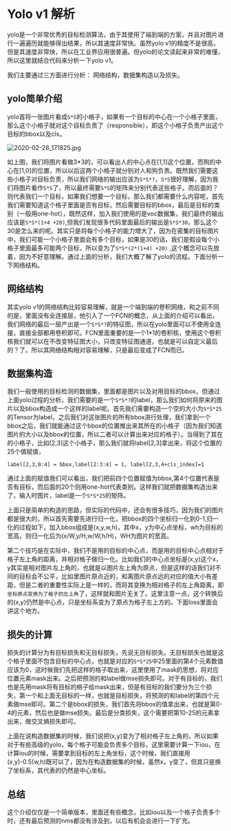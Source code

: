 # Yolo v1 解析  

yolo是一个非常优秀的目标检测算法，由于其使用了端到端的方案，并且对图片进行一遍遍历就能够得出结果，所以其速度非常快。虽然yolo v1的精度不是很高，但是其速度非常快，所以在工业界应用很普遍。但yolo的论文读起来非常的难懂，所以这里就结合代码来分析一下yolo v1。   

我们主要通过三方面进行分析： 网络结构，数据集构造以及损失。  

## yolo简单介绍  

yolo首将一张图片看成`S*S`的小格子，如果有一个目标的中心在一个小格子里面，那么这个小格子就对这个目标负责了（responsible），即这个小格子负责产出这个目标的bbox以及cls。

![2020-02-28_171825.jpg](http://ws1.sinaimg.cn/large/005Dd0fOly1gcc8l10mlaj308804mq3n.jpg)  

如上图，我们将图片看做3*3的，可以看出人的中心点在[1,1]这个位置，而狗的中心在[1,0]的位置，所以以后这两个小格子就分别对人和狗负责。既然我们需要这些小格子对目标负责，所以我们网络的输出应该为`S*S*?`，`S*S`很好理解，因为我们将图片看作`S*S`了，所以最终需要`S*S`的矩阵来分别代表这些格子。而后面的？则代表我们一个目标，如果我们想要一个目标，那么我们都需要什么内容呢，首先我们需要知道这个格子里面是否有目标，然后需要目标的bbox，最后是目标的类别（一般用one-hot），既然这样，加入我们使用的是voc数据集，我们最终的输出应该是`S*S*(1+4 +20)`,但我们发现很多代码里面最后的输出是`S*S*30`，那么这个30是怎么来的呢。其实只是将每个小格子的能力增大了，因为在密集的目标图片中，我们可能一个小格子里面会有多个目标，如果是30的话，我们是假设每个小格子里面最多可能两个目标，所以变为了`S*S*(2*(1+4) +20)` ,这个概念可以先放着，因为不好意理解。通过上面的分析，我们大概了解了yolo的流程。下面分析一下网络结构。

## 网络结构  

其实yolo v1的网络结构比较容易理解，就是一个端到端的卷积网络，和之前不同的是，里面没有全连接层，他引入了一个FCN的概念，从上面的介绍可以看出，我们网络的最后一层产出是一个`S*S*?`的特征图，所以在yolo里面可以不使用全连接，直接全部都用卷积即可。FCN里面重要的是一个1*1的卷积核，使用这个卷积核我们就可以在不改变特征图大小，只改变特征图通道，也就是可以自定义最后的？了。所以其网络结构相对容易理解，只是最后变成了FCN而已。  

## 数据集构造  

我们一般使用的目标检测的数据集，里面都是图片以及对用目标的bbox，但通过上面yolo过程的分析，我们需要的是一个`S*S*?`的label，那么我们如何将原来的图片以及bbox构造成一个这样的label呢。首先我们需要构造一个空的大小为`S*S*25`的Tensor为label，之后我们对这张图片的所有bbox进行处理，我们拿到一个bbox之后，我们就能通过这个bbox的位置推出来其所在的小格子（因为我们知道图片的大小以及bbox的位置，所以二者可以计算出来对应的格子）。当得到了其在的小格子，比如[2,3]这个小格子，那么我们就将label[2,3]拿出来，将这个位置的25个值赋值，

`label[2,3,0:4] = bbox,label[2:3:4] = 1, label[2,3,4+cls_index]=1`  

通过上面的赋值我们可以看出，我们把前四个位置赋值为bbox,第4个位置代表是否有目标，而后面的20个则用one-hot代表类别。这样我们就把数据集构造出来了，输入时图片，label是一个`S*S*25`的矩阵。  

上面只是简单的构造的思路，但实际的代码中，还会有很多技巧，因为我们的图片都是很大的，所以首先需要先进行归一化，把bbox的四个坐标归一化到0-1,归一化的过程如下，加入bbox组成是(x,y,w,h)，其中x，y为中心点坐标，wh为目标的宽高，则归一化后为(x/W,y/H,w/W,h/H)，WH为图片的宽高。  

第二个技巧是在实际中，我们不是用的目标的中心点，而是用的目标中心点相对于格子左上角的距离，并相对格子做归一化。比如我们的中心点坐标是(x,y)这个x，y其实是相对图片左上角的，也就是以图片左上角为原点，但是这样的话我们对不同的目标会不公平，比如里图片原点近的，和离图片原点远的对应的值大小有差距，但是二者的重要性实际上是一样的，而将其变换为相对格子的左上角距离，即`坐标原点变换为了格子的左上角`了，这样就和图片无关了。这里注意一点，这个转换后的(x,y)仍然是中心点，只是坐标系变为了原点为格子左上方的。下面loss里面会讲这个地方。

## 损失的计算  

损失的计算分为有目标损失和无目标损失，先说无目标损失。无目标损失也就是这个格子里面不包含目标的中心点，也就是对应的`S*S*25`中25里面的第4个元素数值应该为0，这时候我们先把这样的格子取出来，这里使用了mask的思想，将对应位置元素mask出来。之后把预测的和label做mse损失即可。对于有目标的，我们也是先用mask将有目标的格子给mask出来，但是有目标的我们要分为三个损失，第一个和上面无目标的一样，也就是目标损失，将预测的和label的第四个元素做mse即可。第二个是bbox的损失，我们首先将bbox的值拿出来，也就是第0-4的元素，然后也是做mse损失。最后是分类损失，这个需要把第10-25的元素拿出来，做交叉熵损失即可。  

上面在说构造数据集的时候，我们说把(x,y)变为了相对格子左上角的，所以如果对于有些高级的yolo，每个格子可能会负责多个目标，这里需要计算一下iou，在计算iou的时候，需要拿到目标的左上角坐标，这个时候，我们直接用(x,y)-0.5(w,h)既可以了，因为在构造数据集的时候，虽然x，y变了，但其只是换了坐标系，其代表的仍然是中心坐标。 

## 总结 

这个介绍仅仅是一个简单版本，里面还有些概念，比如iou以及一个格子负责多个时，还有最后预测的nms都没有涉及到，以后有机会会进行一下扩充。 

